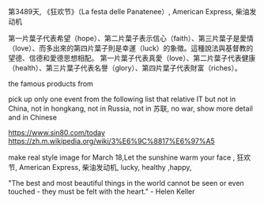 

第3489天, 《狂欢节》（La festa delle Panatenee）, American Express, 柴油发动机


 


第一片葉子代表希望（hope）、第二片葉子表示信心（faith）、第三片葉子是愛情（love）、而多出來的第四片葉子則是幸運（luck）的象徵。這種說法與基督教的望德、信德和愛德思想相配。
第一片葉子代表真愛（love）、第二片葉子代表健康（health）、第三片葉子代表名譽（glory）、第四片葉子代表財富（riches）。

the famous products from


 pick up  only one event  from the following list that relative IT but not in China, not in hongkang, not in Russia, not in 苏联, no war, show more detail and in Chinese


https://www.sin80.com/today
https://zh.m.wikipedia.org/wiki/3%E6%9C%8817%E6%97%A5


make real style image for March 18,Let the sunshine warm your face , 狂欢节, American Express, 柴油发动机, lucky, healthy ,happy,

"The best and most beautiful things in the world cannot be seen or even touched - they must be felt with the heart." - Helen Keller